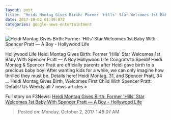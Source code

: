 ```yaml
---
layout: post
title:  "Heidi Montag Gives Birth: Former 'Hills' Star Welcomes 1st Baby With Spencer Pratt — A Boy - Hollywood Life"
date: 2017-10-02 01:49:07Z
categories: google-news-entertaintment
---
```


![Heidi Montag Gives Birth: Former 'Hills' Star Welcomes 1st Baby With Spencer Pratt — A Boy - Hollywood Life](https://pmchollywoodlife.files.wordpress.com/2017/09/heidi-montag-gives-birth-ftr.jpg)

Hollywood Life Heidi Montag Gives Birth: Former 'Hills' Star Welcomes 1st Baby With Spencer Pratt — A Boy Hollywood Life Congrats to Speidi! Heidi Montag & Spencer Pratt are officially parents after Heidi gave birth to a precious baby boy! After wanting kids for a while, we can only imagine how thrilled they must be. Details here! Heidi Montag, 31, and Spencer Pratt, 34 ... Heidi Montag Gives Birth, Welcomes First Child With Spencer Pratt: Details! Us Weekly all 7 news articles »


Full story on F3News: [Heidi Montag Gives Birth: Former 'Hills' Star Welcomes 1st Baby With Spencer Pratt — A Boy - Hollywood Life](http://www.f3nws.com/n/gETkME)

> Posted on: Monday, October 2, 2017 1:49:07 AM
